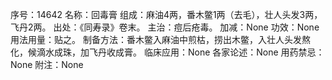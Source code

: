 序号：14642
名称：回毒膏
组成：麻油4两，番木鳖1两（去毛），壮人头发3两，飞丹2两。
出处：《同寿录》卷末。
主治：痘后疮毒。
加减：None
功效：None
用法用量：贴之。
制备方法：番木鳖入麻油中煎枯，捞出木鳖，入壮人头发熬化，候滴水成珠，加飞丹收成膏。
临床应用：None
各家论述：None
用药禁忌：None
附注：None
